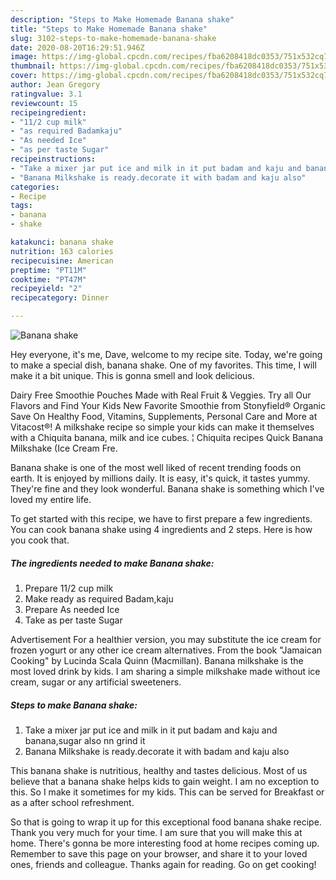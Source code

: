 ```yaml
---
description: "Steps to Make Homemade Banana shake"
title: "Steps to Make Homemade Banana shake"
slug: 3102-steps-to-make-homemade-banana-shake
date: 2020-08-20T16:29:51.946Z
image: https://img-global.cpcdn.com/recipes/fba6208418dc0353/751x532cq70/banana-shake-recipe-main-photo.jpg
thumbnail: https://img-global.cpcdn.com/recipes/fba6208418dc0353/751x532cq70/banana-shake-recipe-main-photo.jpg
cover: https://img-global.cpcdn.com/recipes/fba6208418dc0353/751x532cq70/banana-shake-recipe-main-photo.jpg
author: Jean Gregory
ratingvalue: 3.1
reviewcount: 15
recipeingredient:
- "11/2 cup milk"
- "as required Badamkaju"
- "As needed Ice"
- "as per taste Sugar"
recipeinstructions:
- "Take a mixer jar put ice and milk in it put badam and kaju and banana,sugar also nn grind it"
- "Banana Milkshake is ready.decorate it with badam and kaju also"
categories:
- Recipe
tags:
- banana
- shake

katakunci: banana shake 
nutrition: 163 calories
recipecuisine: American
preptime: "PT11M"
cooktime: "PT47M"
recipeyield: "2"
recipecategory: Dinner

---
```



![Banana shake](https://img-global.cpcdn.com/recipes/fba6208418dc0353/751x532cq70/banana-shake-recipe-main-photo.jpg)

Hey everyone, it's me, Dave, welcome to my recipe site. Today, we're going to make a special dish, banana shake. One of my favorites. This time, I will make it a bit unique. This is gonna smell and look delicious.

Dairy Free Smoothie Pouches Made with Real Fruit &amp; Veggies. Try all Our Flavors and Find Your Kids New Favorite Smoothie from Stonyfield® Organic Save On Healthy Food, Vitamins, Supplements, Personal Care and More at Vitacost®! A milkshake recipe so simple your kids can make it themselves with a Chiquita banana, milk and ice cubes. ¦ Chiquita recipes Quick Banana Milkshake (Ice Cream Fre.

Banana shake is one of the most well liked of recent trending foods on earth. It is enjoyed by millions daily. It is easy, it's quick, it tastes yummy. They're fine and they look wonderful. Banana shake is something which I've loved my entire life.


To get started with this recipe, we have to first prepare a few ingredients. You can cook banana shake using 4 ingredients and 2 steps. Here is how you cook that.

<!--inarticleads1-->

##### The ingredients needed to make Banana shake:

1. Prepare 11/2 cup milk
1. Make ready as required Badam,kaju
1. Prepare As needed Ice
1. Take as per taste Sugar


Advertisement For a healthier version, you may substitute the ice cream for frozen yogurt or any other ice cream alternatives. From the book &#34;Jamaican Cooking&#34; by Lucinda Scala Quinn (Macmillan). Banana milkshake is the most loved drink by kids. I am sharing a simple milkshake made without ice cream, sugar or any artificial sweeteners. 

<!--inarticleads2-->

##### Steps to make Banana shake:

1. Take a mixer jar put ice and milk in it put badam and kaju and banana,sugar also nn grind it
1. Banana Milkshake is ready.decorate it with badam and kaju also


This banana shake is nutritious, healthy and tastes delicious. Most of us believe that a banana shake helps kids to gain weight. I am no exception to this. So I make it sometimes for my kids. This can be served for Breakfast or as a after school refreshment. 

So that is going to wrap it up for this exceptional food banana shake recipe. Thank you very much for your time. I am sure that you will make this at home. There's gonna be more interesting food at home recipes coming up. Remember to save this page on your browser, and share it to your loved ones, friends and colleague. Thanks again for reading. Go on get cooking!

